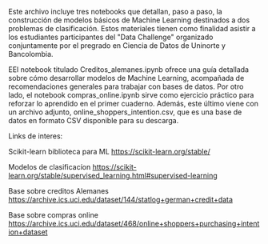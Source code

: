 Este archivo incluye tres notebooks que detallan, paso a paso, la construcción de modelos básicos de Machine Learning destinados a dos problemas de clasificación. Estos materiales tienen como finalidad asistir a los estudiantes participantes del "Data Challenge" organizado conjuntamente por el pregrado en Ciencia de Datos de Uninorte y Bancolombia.

EEl notebook titulado Creditos_alemanes.ipynb ofrece una guía detallada sobre cómo desarrollar modelos de Machine Learning, acompañada de recomendaciones generales para trabajar con bases de datos. Por otro lado, el notebook compras_online.ipynb sirve como ejercicio práctico para reforzar lo aprendido en el primer cuaderno. Además, este último viene con un archivo adjunto, online_shoppers_intention.csv, que es una base de datos en formato CSV disponible para su descarga.

Links de interes:

Scikit-learn  biblioteca para ML https://scikit-learn.org/stable/

Modelos de clasificacíon https://scikit-learn.org/stable/supervised_learning.html#supervised-learning

Base  sobre creditos Alemanes  https://archive.ics.uci.edu/dataset/144/statlog+german+credit+data

Base sobre compras online  https://archive.ics.uci.edu/dataset/468/online+shoppers+purchasing+intention+dataset



